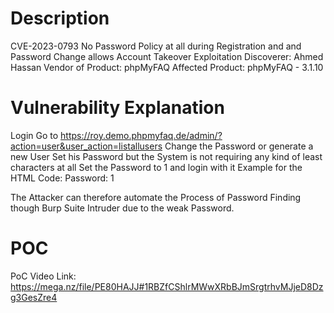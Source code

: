 # Description

CVE-2023-0793 No Password Policy at all during Registration and and Password Change allows Account Takeover Exploitation
Discoverer: Ahmed Hassan
Vendor of Product: phpMyFAQ
Affected Product: phpMyFAQ - 3.1.10

# Vulnerability Explanation

Login
Go to https://roy.demo.phpmyfaq.de/admin/?action=user&user_action=listallusers
Change the Password or generate a new User
Set his Password but the System is not requiring any kind of least characters at all
Set the Password to 1 and login with it Example for the HTML Code: Password: 1

The Attacker can therefore automate the Process of Password Finding though Burp Suite Intruder due to the weak Password.

#  POC

PoC Video Link: https://mega.nz/file/PE80HAJJ#1RBZfCShlrMWwXRbBJmSrgtrhvMJjeD8Dzg3GesZre4
